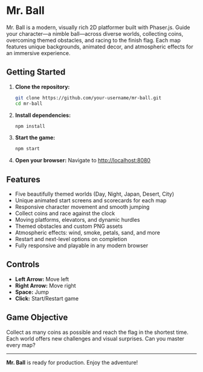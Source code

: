 # Mr. Ball

Mr. Ball is a modern, visually rich 2D platformer built with Phaser.js. Guide your character—a nimble ball—across diverse worlds, collecting coins, overcoming themed obstacles, and racing to the finish flag. Each map features unique backgrounds, animated decor, and atmospheric effects for an immersive experience.

## Getting Started

1. **Clone the repository:**
   ```bash
   git clone https://github.com/your-username/mr-ball.git
   cd mr-ball
   ```
2. **Install dependencies:**
   ```bash
   npm install
   ```
3. **Start the game:**
   ```bash
   npm start
   ```
4. **Open your browser:**
   Navigate to [http://localhost:8080](http://localhost:8080)

## Features

- Five beautifully themed worlds (Day, Night, Japan, Desert, City)
- Unique animated start screens and scorecards for each map
- Responsive character movement and smooth jumping
- Collect coins and race against the clock
- Moving platforms, elevators, and dynamic hurdles
- Themed obstacles and custom PNG assets
- Atmospheric effects: wind, smoke, petals, sand, and more
- Restart and next-level options on completion
- Fully responsive and playable in any modern browser

## Controls

- **Left Arrow:** Move left
- **Right Arrow:** Move right
- **Space:** Jump
- **Click:** Start/Restart game

## Game Objective

Collect as many coins as possible and reach the flag in the shortest time. Each world offers new challenges and visual surprises. Can you master every map?

---

**Mr. Ball** is ready for production. Enjoy the adventure! 